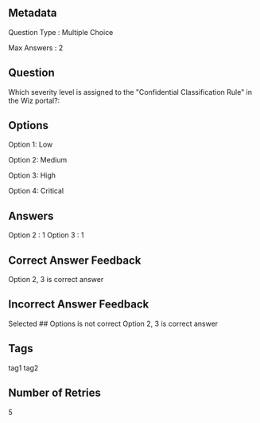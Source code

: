 ## Metadata
Question Type : Multiple Choice

Max Answers : 2


## Question
Which severity level is assigned to the "Confidential Classification Rule" in the Wiz portal?:

## Options
Option 1: Low

Option 2: Medium

Option 3: High

Option 4: Critical

## Answers
Option 2 : 1
Option 3 : 1

## Correct Answer Feedback
Option 2, 3 is correct answer

## Incorrect Answer Feedback
Selected ## Options is not correct Option 2, 3 is correct answer

## Tags
tag1
tag2

## Number of Retries
5

